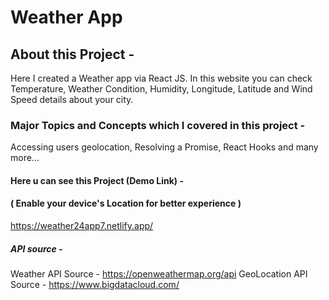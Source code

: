 # Weather App

## About this Project -
Here I created a Weather app via React JS. In this website you can check Temperature, Weather Condition, Humidity, Longitude, Latitude and Wind Speed details about your city.

### Major Topics and Concepts which I covered in this project -
Accessing users geolocation, Resolving a Promise, React Hooks and many more...

#### Here u can see this Project (Demo Link) -
#### ( Enable your device's Location for better experience )
https://weather24app7.netlify.app/

##### API source -
Weather API Source - https://openweathermap.org/api
GeoLocation API Source - https://www.bigdatacloud.com/